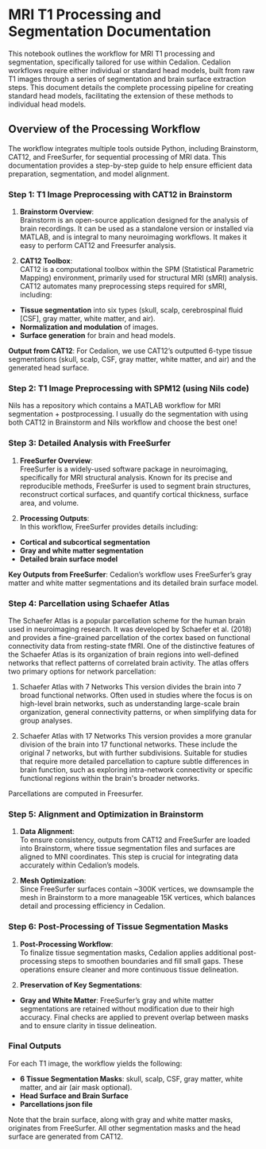 # MRI T1 Processing and Segmentation Documentation

This notebook outlines the workflow for MRI T1 processing and segmentation, specifically tailored for use within Cedalion. Cedalion workflows require either individual or standard head models, built from raw T1 images through a series of segmentation and brain surface extraction steps. This document details the complete processing pipeline for creating standard head models, facilitating the extension of these methods to individual head models.

## Overview of the Processing Workflow

The workflow integrates multiple tools outside Python, including Brainstorm, CAT12, and FreeSurfer, for sequential processing of MRI data. This documentation provides a step-by-step guide to help ensure efficient data preparation, segmentation, and model alignment.

### Step 1: T1 Image Preprocessing with CAT12 in Brainstorm

1. **Brainstorm Overview**:  
  Brainstorm is an open-source application designed for the analysis of brain recordings. It can be used as a standalone version or installed via MATLAB, and is integral to many neuroimaging workflows. It makes it easy to perform CAT12 and Freesurfer analysis.

2. **CAT12 Toolbox**:  
  CAT12 is a computational toolbox within the SPM (Statistical Parametric Mapping) environment, primarily used for structural MRI (sMRI) analysis. CAT12 automates many preprocessing steps required for sMRI, including:
  - **Tissue segmentation** into six types (skull, scalp, cerebrospinal fluid [CSF], gray matter, white matter, and air).
  - **Normalization and modulation** of images.
  - **Surface generation** for brain and head models.

  **Output from CAT12**: For Cedalion, we use CAT12’s outputted 6-type tissue segmentations (skull, scalp, CSF, gray matter, white matter, and air) and the generated head surface.

### Step 2: T1 Image Preprocessing with SPM12 (using Nils code)

  Nils has a repository which contains a MATLAB workflow for MRI segmentation + postprocessing. I usually do the segmentation with using both CAT12 in Brainstorm and Nils workflow and choose the best one!

### Step 3: Detailed Analysis with FreeSurfer

1. **FreeSurfer Overview**:  
  FreeSurfer is a widely-used software package in neuroimaging, specifically for MRI structural analysis. Known for its precise and reproducible methods, FreeSurfer is used to segment brain structures, reconstruct cortical surfaces, and quantify cortical thickness, surface area, and volume.

2. **Processing Outputs**:  
  In this workflow, FreeSurfer provides details including:
  - **Cortical and subcortical segmentation**
  - **Gray and white matter segmentation**
  - **Detailed brain surface model**

  **Key Outputs from FreeSurfer**: Cedalion’s workflow uses FreeSurfer’s gray matter and white matter segmentations and its detailed brain surface model.

### Step 4: Parcellation using Schaefer Atlas
  The Schaefer Atlas is a popular parcellation scheme for the human brain used in neuroimaging research. It was developed by Schaefer et al. (2018) and provides a fine-grained parcellation of the cortex based on functional connectivity data from resting-state fMRI. One of the distinctive features of the Schaefer Atlas is its organization of brain regions into well-defined networks that reflect patterns of correlated brain activity.
  The atlas offers two primary options for network parcellation:

  1. Schaefer Atlas with 7 Networks
     This version divides the brain into 7 broad functional networks. Often used in studies where the focus is on high-level brain networks, such as understanding large-scale brain organization, general connectivity patterns, or when simplifying data for group analyses.

  2. Schaefer Atlas with 17 Networks
     This version provides a more granular division of the brain into 17 functional networks. These include the original 7 networks, but with further subdivisions. Suitable for studies that require more detailed parcellation to capture subtle differences in brain function, such as exploring intra-network connectivity or specific functional regions within the brain's broader networks.

  Parcellations are computed in Freesurfer.

### Step 5: Alignment and Optimization in Brainstorm

1. **Data Alignment**:  
  To ensure consistency, outputs from CAT12 and FreeSurfer are loaded into Brainstorm, where tissue segmentation files and surfaces are aligned to MNI coordinates. This step is crucial for integrating data accurately within Cedalion’s models.

2. **Mesh Optimization**:  
  Since FreeSurfer surfaces contain ~300K vertices, we downsample the mesh in Brainstorm to a more manageable 15K vertices, which balances detail and processing efficiency in Cedalion.

### Step 6: Post-Processing of Tissue Segmentation Masks

1. **Post-Processing Workflow**:  
  To finalize tissue segmentation masks, Cedalion applies additional post-processing steps to smoothen boundaries and fill small gaps. These operations ensure cleaner and more continuous tissue delineation.

2. **Preservation of Key Segmentations**:
  - **Gray and White Matter**: FreeSurfer’s gray and white matter segmentations are retained without modification due to their high accuracy. Final checks are applied to prevent overlap between masks and to ensure clarity in tissue delineation.

### Final Outputs

For each T1 image, the workflow yields the following:

- **6 Tissue Segmentation Masks**: skull, scalp, CSF, gray matter, white matter, and air (air mask optional).
- **Head Surface and Brain Surface**
- **Parcellations json file**

Note that the brain surface, along with gray and white matter masks, originates from FreeSurfer. All other segmentation masks and the head surface are generated from CAT12.
